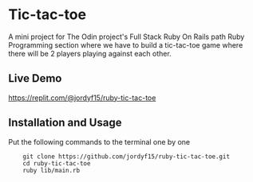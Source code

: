 # Tic-tac-toe
A mini project for The Odin project's Full Stack Ruby On Rails path Ruby Programming section where we have to build a tic-tac-toe game where there will be 2 players playing against each other.

## Live Demo
https://replit.com/@jordyf15/ruby-tic-tac-toe

## Installation and Usage
Put the following commands to the terminal one by one
```
    git clone https://github.com/jordyf15/ruby-tic-tac-toe.git
    cd ruby-tic-tac-toe
    ruby lib/main.rb
```